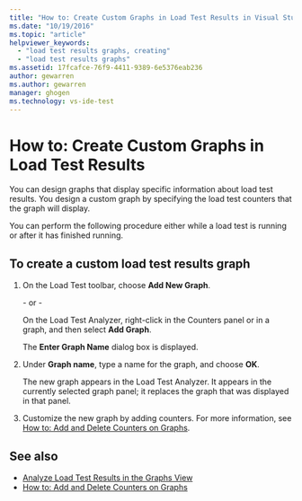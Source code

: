 ```yaml
---
title: "How to: Create Custom Graphs in Load Test Results in Visual Studio | Microsoft Docs"
ms.date: "10/19/2016"
ms.topic: "article"
helpviewer_keywords:
  - "load test results graphs, creating"
  - "load test results graphs"
ms.assetid: 17fcafce-76f9-4411-9389-6e5376eab236
author: gewarren
ms.author: gewarren
manager: ghogen
ms.technology: vs-ide-test
---
```

# How to: Create Custom Graphs in Load Test Results

You can design graphs that display specific information about load test results. You design a custom graph by specifying the load test counters that the graph will display.

 You can perform the following procedure either while a load test is running or after it has finished running.

## To create a custom load test results graph

1.  On the Load Test toolbar, choose **Add New Graph**.

     \- or -

     On the Load Test Analyzer, right-click in the Counters panel or in a graph, and then select **Add Graph**.

     The **Enter Graph Name** dialog box is displayed.

2.  Under **Graph name**, type a name for the graph, and choose **OK**.

     The new graph appears in the Load Test Analyzer. It appears in the currently selected graph panel; it replaces the graph that was displayed in that panel.

3.  Customize the new graph by adding counters. For more information, see [How to: Add and Delete Counters on Graphs](../test/how-to-add-and-delete-counters-on-graphs-in-load-test-results.md).

## See also

- [Analyze Load Test Results in the Graphs View](../test/analyze-load-test-results-in-the-graphs-view.md)
- [How to: Add and Delete Counters on Graphs](../test/how-to-add-and-delete-counters-on-graphs-in-load-test-results.md)